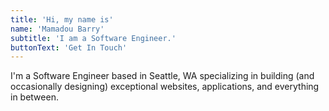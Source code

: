 ```yaml
---
title: 'Hi, my name is'
name: 'Mamadou Barry'
subtitle: 'I am a Software Engineer.'
buttonText: 'Get In Touch'
---
```


I'm a Software Engineer based in Seattle, WA specializing in building (and occasionally designing) exceptional websites, applications, and everything in between.
